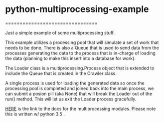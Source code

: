 # python-multiprocessing-example
================================

Just a simple example of some multiprocessing stuff.

This example utilizes a processing pool that will simulate a set of work that
needs to be done. There is also a Queue that is used to send data from the
processes generating the data to the process that is in-charge of loading the
data (planning to make this insert into a database for work).

The Loader class is a multiprocessing.Process object that is extended to include
the Queue that is created in the Crawler class.

A single process is used for loading the generated data so once the processing
pool is completed and joined back into the main process, we can submit a posion
pill (aka None) that will break the Loader out of the run() method. This will
let us exit the Loader process gracefully.

[HERE](https://docs.python.org/3.5/library/multiprocessing.html) is the link to
the docs for the multiprocessing modules.  Please note this is written w/ python
3.5 .
